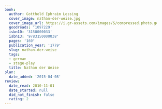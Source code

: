 ```yaml
---
book:
  author: Gotthold Ephraim Lessing
  cover_image: nathan-der-weise.jpg
  cover_image_url: https://i.gr-assets.com/images/S/compressed.photo.goodreads.com/books/1180953820l/1097229.jpg
  goodreads: '1097229'
  isbn10: '3150000033'
  isbn13: '9783150000038'
  pages: '160'
  publication_year: '1779'
  slug: nathan-der-weise
  tags:
  - german
  - stage-play
  title: Nathan der Weise
plan:
  date_added: '2015-04-08'
review:
  date_read: 2010-11-01
  date_started: null
  did_not_finish: false
  rating: 2
---
```

